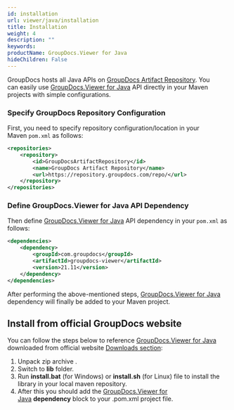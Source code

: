 ```yaml
---
id: installation
url: viewer/java/installation
title: Installation
weight: 4
description: ""
keywords: 
productName: GroupDocs.Viewer for Java
hideChildren: False
---
```

GroupDocs hosts all Java APIs on [GroupDocs Artifact Repository](https://repository.groupdocs.com/). You can easily use [GroupDocs.Viewer for Java](https://artifact.groupdocs.com/webapp/#/artifacts/browse/tree/General/repo/com/groupdocs/groupdocs-viewer) API directly in your Maven projects with simple configurations.

### Specify GroupDocs Repository Configuration

First, you need to specify repository configuration/location in your Maven `pom.xml` as follows: 

```xml
<repositories>
	<repository>
		<id>GroupDocsArtifactRepository</id>
		<name>GroupDocs Artifact Repository</name>
		<url>https://repository.groupdocs.com/repo/</url>
	</repository>
</repositories>
```

### Define GroupDocs.Viewer for Java API Dependency

Then define [GroupDocs.Viewer for Java](https://products.groupdocs.com/viewer/java) API dependency in your `pom.xml` as follows:

```xml
<dependencies>
    <dependency>
        <groupId>com.groupdocs</groupId>
        <artifactId>groupdocs-viewer</artifactId>
        <version>21.11</version> 
    </dependency>
</dependencies>
```
  
After performing the above-mentioned steps, [GroupDocs.Viewer for Java](https://products.groupdocs.com/viewer/java) dependency will finally be added to your Maven project.

## Install from official GroupDocs website

You can follow the steps below to reference [GroupDocs.Viewer for Java](https://products.groupdocs.com/viewer/java) downloaded from official website [Downloads section](https://downloads.groupdocs.com/viewer/java):

1.  Unpack zip archive .
2.  Switch to **lib** folder.
3.  Run **install.bat** (for Windows) or **install.sh** (for Linux) file to install the library in your local maven repository.
4.  After this you should add the [GroupDocs.Viewer for Java](https://products.groupdocs.com/viewer/java) **dependency** block to your .pom.xml project file.
